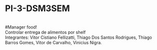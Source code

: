 # PI-3-DSM3SEM
<br> 
#Manager food!
<br> 
Controlar entrega de alimentos por shelf
<br> 
Integrantes: Vitor Cistiano Fellizatti, Thiago Dos Santos Rodrigues, Thiago Barros Gomes, Vitor de Carvalho, Vinicius Nigra.

